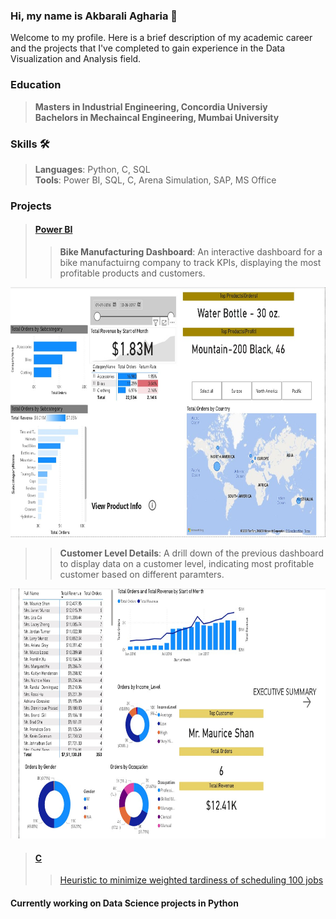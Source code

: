 ### Hi, my name is Akbarali Agharia 👋   
Welcome to my profile. Here is a brief description of my academic career and the projects that I've completed to gain experience in the Data Visualization and Analysis field. 
### Education  

>**Masters in Industrial Engineering, Concordia Universiy**  
>**Bachelors in Mechaincal Engineering, Mumbai University**

### Skills 🛠️
> **Languages**: Python, C, SQL  
> **Tools**: Power BI, SQL, C, Arena Simulation, SAP, MS Office

### Projects 

>#### [Power BI](https://github.com/akbarali2/PowerBI)
>>**Bike Manufacturing Dashboard**: An interactive dashboard for a bike manufactuirng company to track KPIs, displaying the most profitable products and customers.  

<img src = "https://github.com/akbarali2/PowerBI/blob/main/dashboard.jpg" width="1500" height="400">



>>**Customer Level Details**: A drill down of the previous dashboard to display data on a customer level, indicating most profitable customer based on different paramters.

<img src="https://github.com/akbarali2/PowerBI/blob/main/customer_level_info.jpg" width="1500" height = "400">



>#### [C](https://github.com/akbarali2/Scheduling-Heuristic-in-C)
>>[Heuristic to minimize weighted tardiness of scheduling 100 jobs](https://github.com/akbarali2/Scheduling-Heuristic-in-C/blob/master/Project4%20tp/Source.c)
#### Currently working on Data Science projects in Python









<!--
**akbarali2/akbarali2** is a ✨ _special_ ✨ repository because its `README.md` (this file) appears on your GitHub profile.

Here are some ideas to get you started:

- 🔭 I’m currently working on ...
- 🌱 I’m currently learning ...
- 👯 I’m looking to collaborate on ...
- 🤔 I’m looking for help with ...
- 💬 Ask me about ...
- 📫 How to reach me: ...
- 😄 Pronouns: ...
- ⚡ Fun fact: ...
-->
